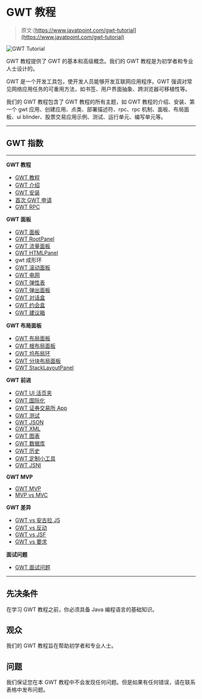 # GWT 教程

> 原文:[https://www.javatpoint.com/gwt-tutorial](https://www.javatpoint.com/gwt-tutorial)

![GWT Tutorial](../Images/04b1bed6dee7709ec04b732d507b532c.png)

GWT 教程提供了 GWT 的基本和高级概念。我们的 GWT 教程是为初学者和专业人士设计的。

GWT 是一个开发工具包，使开发人员能够开发互联网应用程序。GWT 强调对常见网络应用任务的可重用方法，如书签、用户界面抽象、跨浏览器可移植性等。

我们的 GWT 教程包含了 GWT 教程的所有主题，如 GWT 教程的介绍、安装、第一个 gwt 应用、创建应用、点类、部署描述符、rpc、rpc 机制、面板、布局面板、ui blinder、股票交易应用示例、测试、运行单元、编写单元等。

* * *

## GWT 指数

* * *

**GWT 教程**

*   [GWT 教程](gwt-tutorial)
*   [GWT 介绍](gwt-introduction)
*   [GWT 安装](gwt-installation)
*   [首次 GWT 申请](first-gwt-application)
*   [GWT RPC](gwt-rpc)

**GWT 面板**

*   [GWT 面板](gwt-panels)
*   [GWT RootPanel](gwt-root-panel)
*   [GWT 流量面板](gwt-flow-panel)
*   [GWT HTMLPanel](gwt-html-panel)
*   gwt 成形环
*   [GWT 滚动面板](gwt-scroll-panel)
*   [GWT 电网](gwt-grid)
*   [GWT 弹性表](gwt-flextable)
*   [GWT 弹出面板](gwt-popuppanel)
*   [GWT 对话盒](gwt-dialogbox)
*   [GWT 约会盒](gwt-datebox)
*   [GWT 建议箱](gwt-suggestbox)

**GWT 布局面板**

*   [GWT 布局面板](gwt-layout-panels)
*   [GWT 根布局面板](gwt-root-layout-panel)
*   [GWT 坞布局环](gwt-dock-layout-panel)
*   [GWT 分块布局面板](gwt-split-layout-panel)
*   [GWT StackLayoutPanel](gwt-stack-layout-panel)

**GWT 前进**

*   [GWT UI 活页夹](gwt-ui-binder)
*   [GWT 国际化](gwt-internationalization)
*   [GWT 证券交易所 App](gwt-stock-exchange-app)
*   [GWT 测试](gwt-testing)
*   [GWT JSON](gwt-json)
*   [GWT XML](gwt-xml)
*   [GWT 图表](gwt-charts)
*   [GWT 数据库](gwt-database)
*   [GWT 历史](gwt-history)
*   [GWT 定制小工具](gwt-custom-widget)
*   [GWT JSNI](gwt-jsni)

**GWT MVP**

*   [GWT MVP](gwt-mvp)
*   [MVP vs MVC](mvp-vs-mvc)

**GWT 差异**

*   [GWT vs 安古拉 JS](gwt-vs-angularjs)
*   [GWT vs 反动](gwt-vs-react)
*   [GWT vs JSF](gwt-vs-jsf)
*   [GWT vs 要求](gwt-vs-vaadin)

**面试问题**

*   [GWT 面试问题](gwt-interview-questions)

* * *

## 先决条件

在学习 GWT 教程之前，你必须具备 Java 编程语言的基础知识。

## 观众

我们的 GWT 教程旨在帮助初学者和专业人士。

## 问题

我们保证您在本 GWT 教程中不会发现任何问题。但是如果有任何错误，请在联系表格中发布问题。